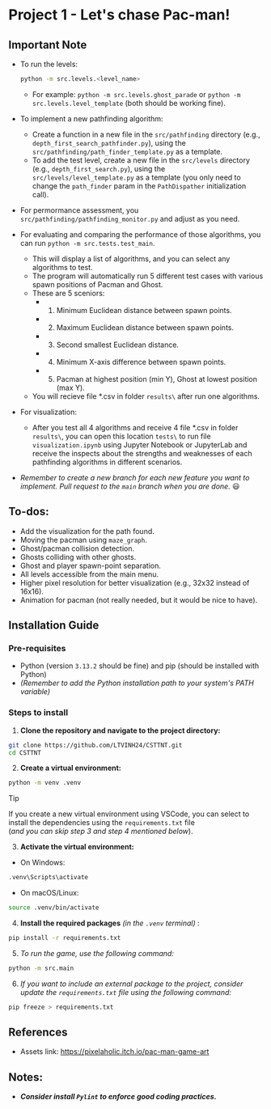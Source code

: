 # Project 1 - Let's chase Pac-man!

## Important Note

- To run the levels:

  ```bash
  python -m src.levels.<level_name>
  ```

  - For example: `python -m src.levels.ghost_parade` or `python -m src.levels.level_template` (both should be working fine).

- To implement a new pathfinding algorithm:

  - Create a function in a new file in the `src/pathfinding` directory (e.g., `depth_first_search_pathfinder.py`), using the `src/pathfinding/path_finder_template.py` as a template.
  - To add the test level, create a new file in the `src/levels` directory (e.g., `depth_first_search.py`), using the `src/levels/level_template.py` as a template (you only need to change the `path_finder` param in the `PathDispather` initialization call).

- For permormance assessment, you `src/pathfinding/pathfinding_monitor.py` and adjust as you need.

- For evaluating and comparing the performance of those algorithms, you can run `python -m src.tests.test_main`. 

  - This will display a list of algorithms, and you can select any algorithms to test. 
  - The program will automatically run 5 different test cases with various spawn positions of Pacman and Ghost.
  - These are 5 sceniors:
    * 1. Minimum Euclidean distance between spawn points.
    * 2. Maximum Euclidean distance between spawn points.
    * 3. Second smallest Euclidean distance.
    * 4. Minimum X-axis difference between spawn points.
    * 5. Pacman at highest position (min Y), Ghost at lowest position (max Y).
  - You will recieve file *.csv in folder `results\` after run one algorithms.

- For visualization:

  - After you test all 4 algorithms and receive 4 file *.csv in folder `results\`, you can open this location `tests\` to run file `visualization.ipynb` using Jupyter Notebook or JupyterLab and receive the inspects about the strengths and weaknesses of each pathfinding algorithms in different scenarios.

- _Remember to create a new branch for each new feature you want to implement. Pull request to the `main` branch when you are done._ :smiley:

## To-dos:

- Add the visualization for the path found.
- Moving the pacman using `maze_graph`.
- Ghost/pacman collision detection.
- Ghosts colliding with other ghosts.
- Ghost and player spawn-point separation.
- All levels accessible from the main menu.
- Higher pixel resolution for better visualization (e.g., 32x32 instead of 16x16).
- Animation for pacman (not really needed, but it would be nice to have).

## Installation Guide

### Pre-requisites

- Python (version `3.13.2` should be fine) and pip (should be installed with Python)
- _(Remember to add the Python installation path to your system's PATH variable)_

### Steps to install

1. **Clone the repository and navigate to the project directory:**

```bash
git clone https://github.com/LTVINH24/CSTTNT.git
cd CSTTNT
```

2. **Create a virtual environment:**

```bash
python -m venv .venv
```

> [!Tip]
> If you create a new virtual environment using VSCode, you can select to install the dependencies using the `requirements.txt` file\
> (_and you can skip step 3 and step 4 mentioned below_).

3. **Activate the virtual environment:**

- On Windows:

```bash
.venv\Scripts\activate
```

- On macOS/Linux:

```bash
source .venv/bin/activate
```

4. **Install the required packages** _(in the `.venv` terminal)_ :

```bash
pip install -r requirements.txt
```

5. _To run the game, use the following command:_

```bash
python -m src.main
```

6. _If you want to include an external package to the project, consider update the `requirements.txt` file using the following command:_

```bash
pip freeze > requirements.txt
```

## References

- Assets link: https://pixelaholic.itch.io/pac-man-game-art

## Notes:

- **_Consider install `Pylint` to enforce good coding practices._**
